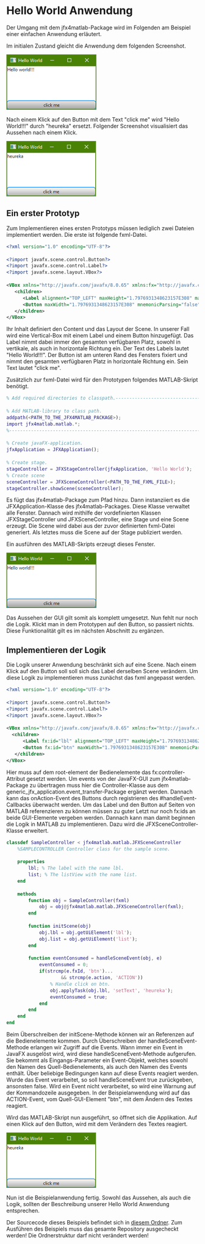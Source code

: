 # Hello World Anwendung
Der Umgang mit dem jfx4matlab-Package wird im Folgenden am Beispiel einer einfachen Anwendung erläutert.

Im initialen Zustand gleicht die Anwendung dem folgenden Screenshot.  

![Screenshot einer einfachen Anwendung vor klicken des Buttons.](SampleApplication_I.png)

Nach einem Klick auf den Button mit dem Text "click me" wird "Hello World!!!" durch "heureka" ersetzt. Folgender Screenshot visualisiert das Aussehen nach einem Klick.

![Screenshot einer einfachen Anwendung nach klicken des Buttons.](SampleApplication_II.png)

## Ein erster Prototyp
Zum Implementieren eines ersten Prototyps müssen lediglich zwei Dateien implementiert werden. Die erste ist folgende fxml-Datei.
```xml
<?xml version="1.0" encoding="UTF-8"?>

<?import javafx.scene.control.Button?>
<?import javafx.scene.control.Label?>
<?import javafx.scene.layout.VBox?>

<VBox xmlns="http://javafx.com/javafx/8.0.65" xmlns:fx="http://javafx.com/fxml/1">
   <children>
      <Label alignment="TOP_LEFT" maxHeight="1.7976931348623157E308" maxWidth="1.7976931348623157E308" text="Hello world!!!" VBox.vgrow="ALWAYS" />
      <Button maxWidth="1.7976931348623157E308" mnemonicParsing="false" text="click me" />
   </children>
</VBox>
```
Ihr Inhalt definiert den Content und das Layout der Scene. In unserer Fall wird eine  Vertical-Box mit einem Label und einem Button hinzugefügt. Das Label nimmt dabei immer den gesamten verfügbaren Platz, sowohl in vertikale, als auch in horizontale Richtung ein. Der Text des Labels lautet "Hello World!!!". Der Button ist am unteren Rand des Fensters fixiert und nimmt den gesamten verfügbaren Platz in horizontale Richtung ein. Sein Text lautet "click me".   

Zusätzlich zur fxml-Datei wird für den Prototypen folgendes MATLAB-Skript benötigt.  
```MATLAB
% Add required directories to classpath.-----------------------------------

% Add MATLAB-library to class path.
addpath(<PATH_TO_THE_JFX4MATLAB_PACKAGE>);
import jfx4matlab.matlab.*;
%--------------------------------------------------------------------------

% Create javaFX-application.
jfxApplication = JFXApplication();

% Create stage.
stageController = JFXStageController(jfxApplication, 'Hello World');
% Create scene
sceneController = JFXSceneController(<PATH_TO_THE_FXML_FILE>);
stageController.showScene(sceneController);
```
Es fügt das jfx4matlab-Package zum Pfad hinzu. Dann instanziiert es die JFXApplication-Klasse des jfx4matlab-Packages. Diese Klasse verwaltet alle Fenster. Dannach wird mithilfe der vordefinierten Klassen JFXStageController und JFXSceneController, eine Stage und eine Scene erzeugt. Die Scene wird dabei aus der zuvor definierten fxml-Datei generiert. Als letztes muss die Scene auf der Stage publiziert werden.  

Ein ausführen des MATLAB-Skripts erzeugt dieses Fenster.

![Screenshot einer einfachen Anwendung nach klicken des Buttons.](SampleApplication_I.png)

Das Aussehen der GUI gilt somit als komplett umgesetzt. Nun fehlt nur noch die Logik. Klickt man in dem Prototypen auf den Button, so passiert nichts. Diese Funktionalität gilt es im nächsten Abschnitt zu ergänzen.

## Implementieren der Logik
Die Logik unserer Anwendung beschränkt sich auf eine Scene. Nach einem Klick auf den Button soll soll sich das Label derselben Scene verändern. Um diese Logik zu implementieren muss zunächst das fxml angepasst werden.
```xml
<?xml version="1.0" encoding="UTF-8"?>

<?import javafx.scene.control.Button?>
<?import javafx.scene.control.Label?>
<?import javafx.scene.layout.VBox?>

<VBox xmlns="http://javafx.com/javafx/8.0.65" xmlns:fx="http://javafx.com/fxml/1" fx:controller="generic_jfx_application.event_transfer.Controller">
  <children>
      <Label fx:id="lbl" alignment="TOP_LEFT" maxHeight="1.7976931348623157E308" maxWidth="1.7976931348623157E308" text="Hello world!!!" VBox.vgrow="ALWAYS" />
      <Button fx:id="btn" maxWidth="1.7976931348623157E308" mnemonicParsing="false" onAction="#handleEvent" text="click me" />
   </children>
</VBox>
```
Hier muss auf dem root-element der Bedienelemente das fx:controller-Attribut gesetzt werden. Um events von der JavaFX-GUI zum jfx4matlab-Package zu übertragen muss hier die Controller-Klasse aus dem generic_jfx_application.event_transfer-Package ergänzt werden. Dannach kann das onAction-Event des Buttons durch registrieren des #handleEvent-Callbacks überwacht werden. Um das Label und den Button auf Seiten von MATLAB referenzieren zu können müssen zu guter Letzt nur noch fx:ids an beide GUI-Elemente vergeben werden. Dannach kann man damit beginnen die Logik in MATLAB zu implementieren. Dazu wird die JFXSceneController-Klasse erweitert.
```MATLAB
classdef SampleController < jfx4matlab.matlab.JFXSceneController
    %SAMPLECONTROLLER Controller class for the sample scene.

    properties
        lbl; % The label with the name lbl.
        list; % The listView with the name list.
    end

    methods
        function obj = SampleController(fxml)
            obj = obj@jfx4matlab.matlab.JFXSceneController(fxml);
        end

        function initScene(obj)
            obj.lbl = obj.getUiElement('lbl');
            obj.list = obj.getUiElement('list');
        end

        function eventConsumed = handleSceneEvent(obj, e)
            eventConsumed = 0;
            if(strcmp(e.fxId, 'btn')...
                    && strcmp(e.action, 'ACTION'))
                % Handle click on btn.
                obj.applyTask(obj.lbl, 'setText', 'heureka');
                eventConsumed = true;
            end
        end
    end
end
```   
Beim Überschreiben der initScene-Methode können wir an Referenzen auf die Bedienelemente kommen. Durch Überschreiben der handleSceneEvent-Methode erlangen wir Zugriff auf die Events. Wann immer ein Event in JavaFX ausgelöst wird, wird diese handleSceneEvent-Methode aufgerufen. Sie bekommt als Eingangs-Parameter ein Event-Objekt, welches sowohl den Namen des Quell-Bedienelements, als auch den Namen des Events enthält. Über beliebige Bedingungen kann auf diese Events reagiert werden. Wurde das Event verarbeitet, so soll handleSceneEvent true zurückgeben, ansonsten false. Wird ein Event nicht verarbeitet, so wird eine Warnung auf der Kommandozeile ausgegeben. In der Beispielanwendung wird auf das ACTION-Event, vom Quell-GUI-Element "btn", mit dem Ändern des Textes reagiert.

Wird das MATLAB-Skript nun ausgeführt, so öffnet sich die Applikation. Auf einen Klick auf den Button, wird mit dem Verändern des Textes reagiert.   

![Screenshot einer einfachen Anwendung nach klicken des Buttons.](SampleApplication_II.png)

Nun ist die Beispielanwendung fertig. Sowohl das Aussehen, als auch die Logik, sollten der Beschreibung unserer Hello World Anwendung entsprechen.

Der Sourcecode dieses Beispiels befindet sich in [diesem Ordner](../../samples/HelloWorld). Zum Ausführen des Beispiels muss das gesamte Repository ausgecheckt werden! Die Ordnerstruktur darf nicht verändert werden!
